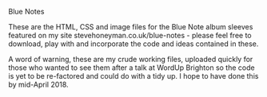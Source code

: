 Blue Notes

These are the HTML, CSS and image files for the Blue Note album sleeves featured on my site stevehoneyman.co.uk/blue-notes - please feel free to download, play with and incorporate the code and ideas contained in these. 

A word of warning, these are my crude working files, uploaded quickly for those who wanted to see them after a talk at WordUp Brighton so the code is yet to be re-factored and could do with a tidy up. I hope to have done this by mid-April 2018.  
